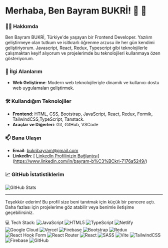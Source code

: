 # Merhaba, Ben Bayram BUKRİ!  🤝 👋

### 👨‍💻 Hakkımda
Ben Bayram BUKRİ, Türkiye'de yaşayan bir  Frontend Developer. Yazılım geliştirmeye olan tutkum ve isitkrarlı öğrenme arzusu ile her gün kendimi geliştiriyorum. Javascript, React, Redux, Typescript gibi teknolojilerle çalışmaktan keyif alıyorum ve projelerimde bu teknolojileri kullanmaya özen gösteriyorum.

### 🚀 İlgi Alanlarım
- **Web Geliştirme**: Modern web teknolojileriyle dinamik ve kullanıcı dostu web uygulamaları geliştirmek.

### 🛠️ Kullandığım Teknolojiler
- **Frontend**: HTML, CSS, Bootstrap, JavaScript, React, Redux, Formik, TailwindCSS,TypeScript, Tanstack.
- **Araçlar ve Diğerleri**: Git, GitHub, VSCode


### 📫 Bana Ulaşın
- **Email**: bukribayram@gmail.com
- **LinkedIn**: [ [LinkedIn Profilinizin Bağlantısı](https://linkedin.com/in/username)](https://www.linkedin.com/in/bayram-b%C3%BCkri-7176a5249/)


### 📈 GitHub İstatistiklerim
![GitHub Stats](https://github-readme-stats.vercel.app/api?username=your-github-username&show_icons=true&theme=radical)

---

Teşekkür ederim! Bu profil size beni tanıtmak için küçük bir pencere açtı. Daha fazlası için projelerime göz atabilir veya benimle iletişime geçebilirsiniz.






 💻 Tech Stack:
![JavaScript](https://img.shields.io/badge/javascript-%23323330.svg?style=for-the-badge&logo=javascript&logoColor=%23F7DF1E) ![HTML5](https://img.shields.io/badge/html5-%23E34F26.svg?style=for-the-badge&logo=html5&logoColor=white) ![TypeScript](https://img.shields.io/badge/typescript-%23007ACC.svg?style=for-the-badge&logo=typescript&logoColor=white) ![Netlify](https://img.shields.io/badge/netlify-%23000000.svg?style=for-the-badge&logo=netlify&logoColor=#00C7B7) ![Google Cloud](https://img.shields.io/badge/GoogleCloud-%234285F4.svg?style=for-the-badge&logo=google-cloud&logoColor=white) ![Vercel](https://img.shields.io/badge/vercel-%23000000.svg?style=for-the-badge&logo=vercel&logoColor=white) ![Firebase](https://img.shields.io/badge/firebase-%23039BE5.svg?style=for-the-badge&logo=firebase) ![Bootstrap](https://img.shields.io/badge/bootstrap-%238511FA.svg?style=for-the-badge&logo=bootstrap&logoColor=white) ![Redux](https://img.shields.io/badge/redux-%23593d88.svg?style=for-the-badge&logo=redux&logoColor=white) ![React Hook Form](https://img.shields.io/badge/React%20Hook%20Form-%23EC5990.svg?style=for-the-badge&logo=reacthookform&logoColor=white) ![React Router](https://img.shields.io/badge/React_Router-CA4245?style=for-the-badge&logo=react-router&logoColor=white) ![React](https://img.shields.io/badge/react-%2320232a.svg?style=for-the-badge&logo=react&logoColor=%2361DAFB) ![SASS](https://img.shields.io/badge/SASS-hotpink.svg?style=for-the-badge&logo=SASS&logoColor=white) ![Vite](https://img.shields.io/badge/vite-%23646CFF.svg?style=for-the-badge&logo=vite&logoColor=white) ![TailwindCSS](https://img.shields.io/badge/tailwindcss-%2338B2AC.svg?style=for-the-badge&logo=tailwind-css&logoColor=white) ![Firebase](https://img.shields.io/badge/firebase-a08021?style=for-the-badge&logo=firebase&logoColor=ffcd34) ![GitHub](https://img.shields.io/badge/github-%23121011.svg?style=for-the-badge&logo=github&logoColor=white)


